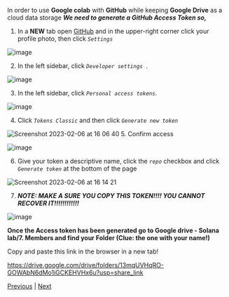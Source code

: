 In order to use **Google colab** with **GitHub** while keeping **Google Drive** as a cloud data storage ***We need to generate a *GitHub Access Token* so,***


1. In a **NEW** tab open [GitHub](https://github.com) and in the upper-right corner click your profile photo, then click *`Settings`*

![image](https://user-images.githubusercontent.com/54061949/217019046-6c6a24ec-0e4d-4ce0-9bf9-689ff474702e.png)


2. In the left sidebar, click  *`Developer settings `*.

![image](https://user-images.githubusercontent.com/54061949/217020745-6db8fa06-99c2-45c4-984e-9caf61fde87b.png)

3. In the left sidebar, click *`Personal access tokens`*.

![image](https://user-images.githubusercontent.com/54061949/217022223-4d63f5f6-6da1-4af4-af17-90e51099ffc6.png)

4. Click *`Tokens Classic`* and then click *`Generate new token`*

![Screenshot 2023-02-06 at 16 06 40](https://user-images.githubusercontent.com/54061949/217028301-bdb0708e-b212-4934-91ff-577f53309da5.png)
5. Confirm access

![image](https://user-images.githubusercontent.com/54061949/217023636-8ffb5ec4-9338-45e5-9130-0c3f222050a4.png)

6. Give your token a descriptive name, click the *`repo`* checkbox  and click *`Generate token`* at the bottom of the page

![Screenshot 2023-02-06 at 16 14 21](https://user-images.githubusercontent.com/54061949/217028965-6005dbee-eabc-44e0-af65-cad57fa45dd2.png)

7. ***NOTE: MAKE A SURE YOU COPY THIS TOKEN!!!! YOU CANNOT RECOVER IT!!!!!!!!!!!!***

![image](https://user-images.githubusercontent.com/54061949/217025330-94ed1cd3-72d9-481a-95a1-0f8da24d6e87.png)



**Once the Access token has been generated go to Google drive - Solana lab/7. Members and find your Folder (Clue: the one with your name!)**

Copy and paste this link in the browser in a new tab! 

https://drive.google.com/drive/folders/13mqUVHqRO-GOWAbN6dMo1iGCKEHVHx6u?usp=share_link



[Previous](./fork.md) | [Next](./clone.md)
